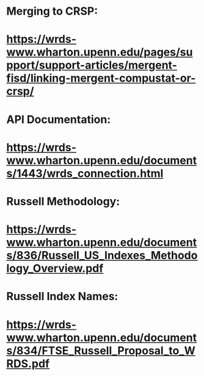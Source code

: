 # Merging to CRSP:
# https://wrds-www.wharton.upenn.edu/pages/support/support-articles/mergent-fisd/linking-mergent-compustat-or-crsp/

# API Documentation:
# https://wrds-www.wharton.upenn.edu/documents/1443/wrds_connection.html

# Russell Methodology:
# https://wrds-www.wharton.upenn.edu/documents/836/Russell_US_Indexes_Methodology_Overview.pdf

# Russell Index Names:
# https://wrds-www.wharton.upenn.edu/documents/834/FTSE_Russell_Proposal_to_WRDS.pdf